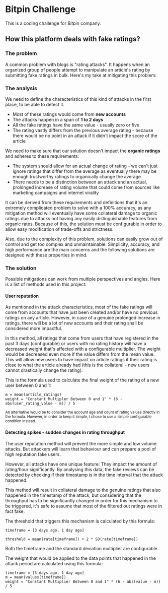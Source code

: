 # Bitpin Challenge

This is a coding challenge for *Bitpin* company.

## How this platform deals with fake ratings?

### The problem
A common problem with blogs is "rating attacks". It happens when an organized group of people attempt to manipulate an
article's rating by submitting fake ratings in bulk. Here's my take at mitigating this problem:

### The analysis

We need to define the characteristics of this kind of attacks in the first place, to be able to detect it.
- Most of these ratings would come from **new accounts**
- The attacks happen in a span of **1 to 2 days** 
- All the fake ratings have the same value - usually zero or five
- The rating vastly differs from the previous average rating - because there would be no point in an attack if it didn't
  impact the score of the article

We need to make sure that our solution doesn't impact the **organic ratings** and adheres to these requirements:
- The system should allow for an actual change of rating - we can't just ignore ratings that differ from the average as
  eventually there may be enough trustworthy ratings to organically change the average
- There needs to be a distinction between an attack and an actual, prolonged increase of rating volume that could come
  from sources like marketing campaigns and internet virality

It can be derived from these requirements and definitions that it's an extremely complicated problem to solve with a 
100% accuracy, as any mitigation method will eventually have some collateral damage to organic ratings due to attacks 
not having any easily distinguishable features from organic rates. Because of this, the solution must be configurable in
order to allow easy modification of trade-offs and strictness.

Also, due to the complexity of this problem, solutions can easily grow out of control and get too complex and 
unmaintainable. Simplicity, accuracy, and high performance are the main concerns and the following solutions are
designed with these properties in mind.

### The solution

Possible mitigations can work from multiple perspectives and angles. Here is a list of methods used in this project: 

#### User reputation
As mentioned in the attack characteristics, most of the fake ratings will come from accounts that have just been created
and/or have no previous ratings on any article. However, in case of a genuine prolonged increase in ratings, there will
be a lot of new accounts and their rating shall be considered more impactful.

In this method, all ratings that come from users that have registered in the past 3 days (configurable) or users with no
rating history will have a decreased weight that's affected with a configurable multiplier. The weight would be 
decreased even more if the value differs from the mean value. This will allow new users to have impact on article ratings 
if their rating is close to what the article already had (this is the collateral - new users cannot drastically change the rating).

This is the formula used to calculate the final weight of the rating of a new user between 0 and 1:


```
m = mean(article_ratings)
weight = "Constant Multipler Between 0 and 1" * (6 - abs(user_rating_value - m)) / 5
```

<sub>
An alternative would be to consider the account age and count of rating values directly in the formula. However,
in order to keep it simple, I chose to use a simple configurable condition instead.
</sub>

#### Detecting spikes - sudden changes in rating throughput
The user reputation method will prevent the more simple and low volume attacks. But attackers will learn that behaviour 
and can prepare a pool of high reputation fake users.

However, all attacks have one unique feature: They impact the amount of rating/hour significantly. By analysing this 
data, the fake reviews can be detected by checking if their timestamp is in the time interval that the attack happened.

This method will result in collateral damage to the genuine ratings that also happened in the timestamp of the attack,
but considering that the throughput has to be significantly changed in order for this mechanism to be triggered, it's 
safe to assume that most of the filtered out ratings were in fact fake. 

The threshold that triggers this mechanism is calculated by this formula:

```
timeframe = [3 days ago, 1 day ago]

threshold = mean(rate[timeframe]) + 2 * SD(rate[timeframe])
```

Both the timeframe and the standard deviation multiplier are configurable.

The weight that would be applied to the data points that happened in the attack period are calculated using this formula:

```
timeframe = [3 days ago, 1 day ago]
m = mean(values[timeframe])
weight = "Constant Multiplier Between 0 and 1" * (6 - abs(value - m)) / 5
```
